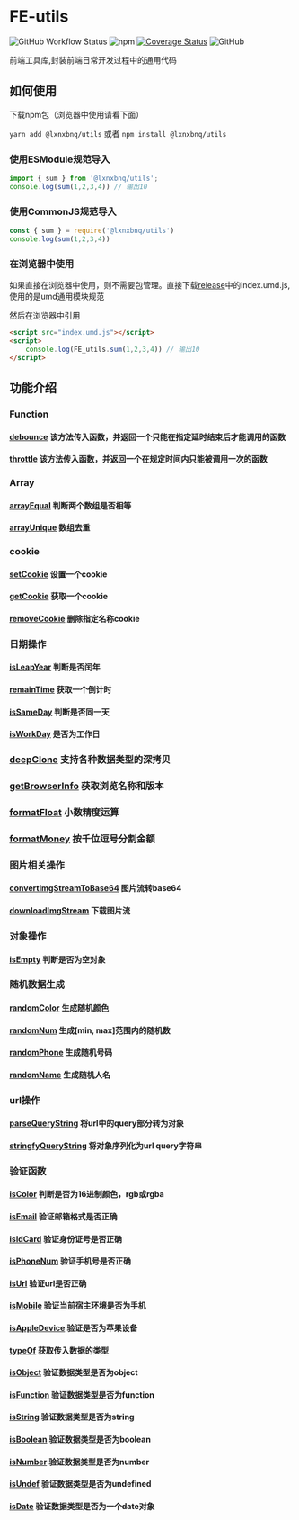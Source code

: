 # FE-utils
![GitHub Workflow Status](https://img.shields.io/github/actions/workflow/status/SaebaRyoo/fe-utils/node.js.yml?branch=main) ![npm](https://img.shields.io/npm/v/@lxnxbnq/utils) [![Coverage Status](https://coveralls.io/repos/github/SaebaRyoo/fe-utils/badge.svg?branch=main)](https://coveralls.io/github/SaebaRyoo/fe-utils?branch=main) ![GitHub](https://img.shields.io/github/license/SaebaRyoo/fe-utils)


前端工具库,封装前端日常开发过程中的通用代码


## 如何使用

下载npm包（浏览器中使用请看下面）

`yarn add @lxnxbnq/utils` 或者 `npm install @lxnxbnq/utils`


### 使用ESModule规范导入
```js
import { sum } from '@lxnxbnq/utils';
console.log(sum(1,2,3,4)) // 输出10

```

### 使用CommonJS规范导入
```js
const { sum } = require('@lxnxbnq/utils')
console.log(sum(1,2,3,4))
```
### 在浏览器中使用
如果直接在浏览器中使用，则不需要包管理。直接下载[release](https://github.com/SaebaRyoo/fe-utils/releases)中的index.umd.js,使用的是umd通用模块规范

然后在浏览器中引用
```html
<script src="index.umd.js"></script>
<script>
    console.log(FE_utils.sum(1,2,3,4)) // 输出10
</script>
```

## 功能介绍

### Function
#### [debounce](https://github.com/SaebaRyoo/fe-utils/blob/main/src/function.ts#L1) 该方法传入函数，并返回一个只能在指定延时结束后才能调用的函数
#### [throttle](https://github.com/SaebaRyoo/fe-utils/blob/main/src/function.ts#L10) 该方法传入函数，并返回一个在规定时间内只能被调用一次的函数


### Array

#### [arrayEqual](https://github.com/SaebaRyoo/fe-utils/blob/main/src/array.ts#L1) 判断两个数组是否相等
#### [arrayUnique](https://github.com/SaebaRyoo/fe-utils/blob/main/src/array.ts#L21) 数组去重

### cookie

#### [setCookie](https://github.com/SaebaRyoo/fe-utils/blob/main/src/cookie.ts#L1) 设置一个cookie
#### [getCookie](https://github.com/SaebaRyoo/fe-utils/blob/main/src/cookie.ts#L7) 获取一个cookie
#### [removeCookie](https://github.com/SaebaRyoo/fe-utils/blob/main/src/cookie.ts#L20) 删除指定名称cookie


### 日期操作

#### [isLeapYear](https://github.com/SaebaRyoo/fe-utils/blob/main/src/date.ts#L4) 判断是否闰年
#### [remainTime](https://github.com/SaebaRyoo/fe-utils/blob/main/src/date.ts#L10) 获取一个倒计时
#### [isSameDay](https://github.com/SaebaRyoo/fe-utils/blob/main/src/date.ts#L28) 判断是否同一天
#### [isWorkDay](https://github.com/SaebaRyoo/fe-utils/blob/main/src/date.ts#50) 是否为工作日

### [deepClone](https://github.com/SaebaRyoo/fe-utils/blob/main/src/deepClone.ts) 支持各种数据类型的深拷贝


### [getBrowserInfo](https://github.com/SaebaRyoo/fe-utils/blob/main/src/device.ts) 获取浏览名称和版本

### [formatFloat](https://github.com/SaebaRyoo/fe-utils/blob/main/src/formatFloat.ts) 小数精度运算

### [formatMoney](https://github.com/SaebaRyoo/fe-utils/blob/main/src/formatMoney.ts) 按千位逗号分割金额

### 图片相关操作
#### [convertImgStreamToBase64](https://github.com/SaebaRyoo/fe-utils/blob/main/src/img.ts#L2) 图片流转base64

#### [downloadImgStream](https://github.com/SaebaRyoo/fe-utils/blob/main/src/img.ts#L12) 下载图片流

### 对象操作
#### [isEmpty](https://github.com/SaebaRyoo/fe-utils/blob/main/src/object.ts#L1) 判断是否为空对象
### 随机数据生成

#### [randomColor](https://github.com/SaebaRyoo/fe-utils/blob/main/src/random.ts#L5) 生成随机颜色
#### [randomNum](https://github.com/SaebaRyoo/fe-utils/blob/main/src/random.ts#L17) 生成[min, max]范围内的随机数

#### [randomPhone](https://github.com/SaebaRyoo/fe-utils/blob/main/src/random.ts#L25) 生成随机号码
#### [randomName](https://github.com/SaebaRyoo/fe-utils/blob/main/src/random.ts#L53) 生成随机人名


### url操作

#### [parseQueryString](https://github.com/SaebaRyoo/fe-utils/blob/main/src/urlQuery.ts#L8)  将url中的query部分转为对象


#### [stringfyQueryString](https://github.com/SaebaRyoo/fe-utils/blob/main/src/urlQuery.ts#L27) 将对象序列化为url query字符串


### 验证函数

#### [isColor](https://github.com/SaebaRyoo/fe-utils/blob/main/src/verify.ts#L2) 判断是否为16进制颜色，rgb或rgba
#### [isEmail](https://github.com/SaebaRyoo/fe-utils/blob/main/src/verify.ts#L8) 验证邮箱格式是否正确

#### [isIdCard](https://github.com/SaebaRyoo/fe-utils/blob/main/src/verify.ts#L12) 验证身份证号是否正确

#### [isPhoneNum](https://github.com/SaebaRyoo/fe-utils/blob/main/src/verify.ts#L18) 验证手机号是否正确

#### [isUrl](https://github.com/SaebaRyoo/fe-utils/blob/main/src/verify.ts#L22) 验证url是否正确

#### [isMobile](https://github.com/SaebaRyoo/fe-utils/blob/main/src/verify.ts#L28) 验证当前宿主环境是否为手机

#### [isAppleDevice](https://github.com/SaebaRyoo/fe-utils/blob/main/src/verify.ts#L34) 验证是否为苹果设备


#### [typeOf](https://github.com/SaebaRyoo/fe-utils/blob/main/src/verify.ts#L39) 获取传入数据的类型

#### [isObject](https://github.com/SaebaRyoo/fe-utils/blob/main/src/verify.ts#L45) 验证数据类型是否为object

#### [isFunction](https://github.com/SaebaRyoo/fe-utils/blob/main/src/verify.ts#L50) 验证数据类型是否为function

#### [isString](https://github.com/SaebaRyoo/fe-utils/blob/main/src/verify.ts#L53) 验证数据类型是否为string

#### [isBoolean](https://github.com/SaebaRyoo/fe-utils/blob/main/src/verify.ts#L56) 验证数据类型是否为boolean

#### [isNumber](https://github.com/SaebaRyoo/fe-utils/blob/main/src/verify.ts#L59) 验证数据类型是否为number

#### [isUndef](https://github.com/SaebaRyoo/fe-utils/blob/main/src/verify.ts#L62) 验证数据类型是否为undefined

#### [isDate](https://github.com/SaebaRyoo/fe-utils/blob/main/src/verify.ts#L65) 验证数据类型是否为一个date对象
